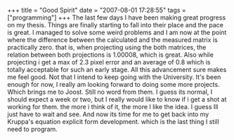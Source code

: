 +++
title = "Good Spirit"
date = "2007-08-01 17:28:55"
tags = ["programming"]
+++
The last few days I have been making great progress on my thesis. Things are
finally starting to fall into their place and the pace is great. I managed to
solve some weird problems and I am now at the point where the difference
between the calculated and the measured matrix is practically zero. that is,
when projecting using the both matrices, the relation between both projections
is 1.00008, which is great. Also while projecting i get a max of 2.3 pixel
error and an average of 0.8 which is totally acceptable for such an early
stage. All this advancement sure makes me feel good. Not that I intend to keep
going with the University. It's been enough for now, I really am looking
forward to doing some more projects. Which brings me to Joost. Still no word
from them. I guess its normal, I should expect a week or two, but I really
would like to know if i get a shot at working for them. the more i think of
it, the more I like the idea. I guess Ill just have to wait and see. And now
its time for me to get back into my Kruppa's equation explicit form
development. which is the last thing I still need to program.

